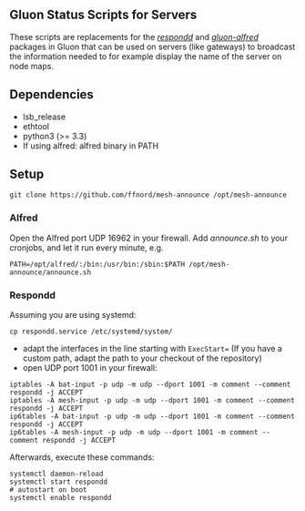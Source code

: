 Gluon Status Scripts for Servers
--------------------------------

These scripts are replacements for the *[respondd]* and *[gluon-alfred]* packages in Gluon that can be used on servers (like gateways) to broadcast the information needed to for example display the name of the server on node maps.

[respondd]: https://github.com/freifunk-gluon/packages/tree/master/net/respondd
[gluon-alfred]: https://github.com/freifunk-gluon/gluon/tree/master/package/gluon-alfred

## Dependencies

 * lsb\_release
 * ethtool
 * python3 (>= 3.3)
 * If using alfred: alfred binary in PATH

## Setup
```
git clone https://github.com/ffnord/mesh-announce /opt/mesh-announce
```

### Alfred

Open the Alfred port UDP 16962 in your firewall. Add _announce.sh_ to your cronjobs, and let it run every minute, e.g.
```
PATH=/opt/alfred/:/bin:/usr/bin:/sbin:$PATH /opt/mesh-announce/announce.sh
```

### Respondd

Assuming you are using systemd:
```
cp respondd.service /etc/systemd/system/
```
- adapt the interfaces in the line starting with `ExecStart=` (If you have a custom path, adapt the path to your checkout of the repository)
- open UDP port 1001 in your firewall:
```
iptables -A bat-input -p udp -m udp --dport 1001 -m comment --comment respondd -j ACCEPT
iptables -A mesh-input -p udp -m udp --dport 1001 -m comment --comment respondd -j ACCEPT
ip6tables -A bat-input -p udp -m udp --dport 1001 -m comment --comment respondd -j ACCEPT
ip6tables -A mesh-input -p udp -m udp --dport 1001 -m comment --comment respondd -j ACCEPT
```

Afterwards, execute these commands:
```
systemctl daemon-reload
systemctl start respondd
# autostart on boot
systemctl enable respondd
```
